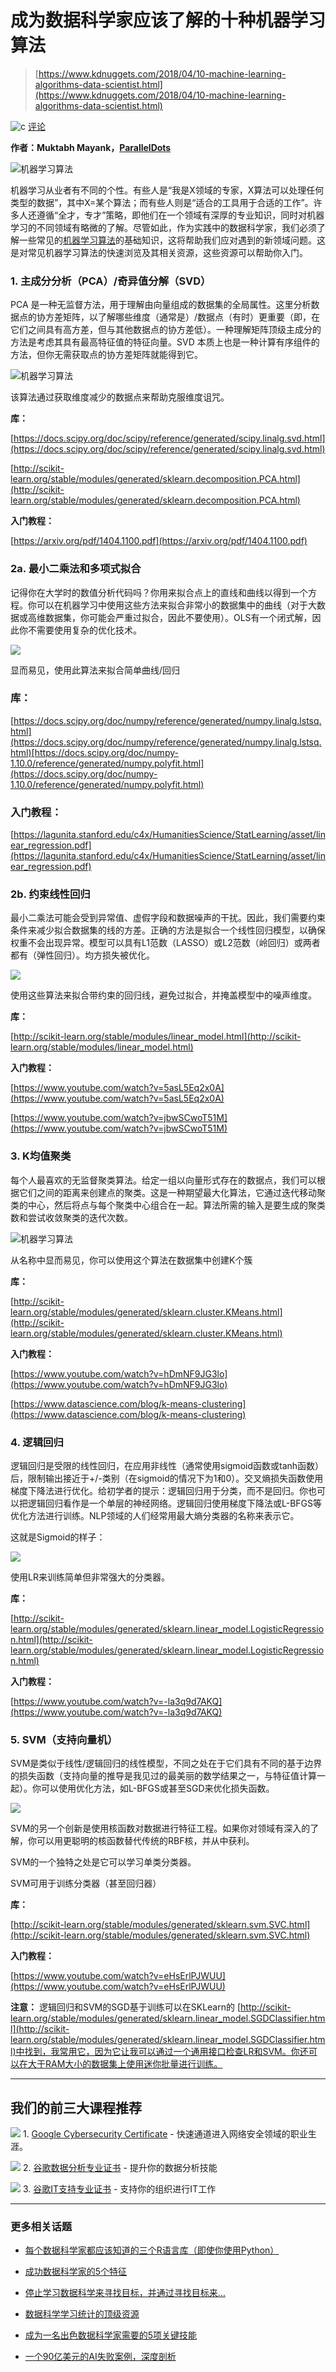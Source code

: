 # 成为数据科学家应该了解的十种机器学习算法

> [https://www.kdnuggets.com/2018/04/10-machine-learning-algorithms-data-scientist.html](https://www.kdnuggets.com/2018/04/10-machine-learning-algorithms-data-scientist.html)

![c](../Images/3d9c022da2d331bb56691a9617b91b90.png) [评论](2018/04/10-machine-learning-algorithms-data-scientist.html/2#comments)

**作者：Muktabh Mayank，[ParallelDots](https://paralleldots.com/)**

![机器学习算法](../Images/da0e3450c1e1433e14e7a1b2c34d159e.png)

机器学习从业者有不同的个性。有些人是“我是X领域的专家，X算法可以处理任何类型的数据”，其中X=某个算法；而有些人则是“适合的工具用于合适的工作”。许多人还遵循“全才，专才”策略，即他们在一个领域有深厚的专业知识，同时对机器学习的不同领域有略微的了解。尽管如此，作为实践中的数据科学家，我们必须了解一些常见的[机器学习算法](https://www.kdnuggets.com/2016/08/10-algorithms-machine-learning-engineers.html)的基础知识，这将帮助我们应对遇到的新领域问题。这是对常见机器学习算法的快速浏览及其相关资源，这些资源可以帮助你入门。

### 1. 主成分分析（PCA）/奇异值分解（SVD）

PCA 是一种无监督方法，用于理解由向量组成的数据集的全局属性。这里分析数据点的协方差矩阵，以了解哪些维度（通常是）/数据点（有时）更重要（即，在它们之间具有高方差，但与其他数据点的协方差低）。一种理解矩阵顶级主成分的方法是考虑其具有最高特征值的特征向量。SVD 本质上也是一种计算有序组件的方法，但你无需获取点的协方差矩阵就能得到它。

![机器学习算法](../Images/d799bb2104583027c8fffea1197d84e1.png)

该算法通过获取维度减少的数据点来帮助克服维度诅咒。

**库：**

[https://docs.scipy.org/doc/scipy/reference/generated/scipy.linalg.svd.html](https://docs.scipy.org/doc/scipy/reference/generated/scipy.linalg.svd.html)

[http://scikit-learn.org/stable/modules/generated/sklearn.decomposition.PCA.html](http://scikit-learn.org/stable/modules/generated/sklearn.decomposition.PCA.html)

**入门教程：**

[https://arxiv.org/pdf/1404.1100.pdf](https://arxiv.org/pdf/1404.1100.pdf)

### 2a. 最小二乘法和多项式拟合

记得你在大学时的数值分析代码吗？你用来拟合点上的直线和曲线以得到一个方程。你可以在机器学习中使用这些方法来拟合非常小的数据集中的曲线（对于大数据或高维数据集，你可能会严重过拟合，因此不要使用）。OLS有一个闭式解，因此你不需要使用复杂的优化技术。

![](../Images/4751b805d2c61703c32e03f0fbb1e165.png)

显而易见，使用此算法来拟合简单曲线/回归

### 库：

[https://docs.scipy.org/doc/numpy/reference/generated/numpy.linalg.lstsq.html](https://docs.scipy.org/doc/numpy/reference/generated/numpy.linalg.lstsq.html)[https://docs.scipy.org/doc/numpy-1.10.0/reference/generated/numpy.polyfit.html](https://docs.scipy.org/doc/numpy-1.10.0/reference/generated/numpy.polyfit.html)

### 入门教程：

[https://lagunita.stanford.edu/c4x/HumanitiesScience/StatLearning/asset/linear_regression.pdf](https://lagunita.stanford.edu/c4x/HumanitiesScience/StatLearning/asset/linear_regression.pdf)

### 2b. 约束线性回归

最小二乘法可能会受到异常值、虚假字段和数据噪声的干扰。因此，我们需要约束条件来减少拟合数据集的线的方差。正确的方法是拟合一个线性回归模型，以确保权重不会出现异常。模型可以具有L1范数（LASSO）或L2范数（岭回归）或两者都有（弹性回归）。均方损失被优化。

![](../Images/727b71525e3373fc2f7d83ce4e350469.png)

使用这些算法来拟合带约束的回归线，避免过拟合，并掩盖模型中的噪声维度。

**库：**

[http://scikit-learn.org/stable/modules/linear_model.html](http://scikit-learn.org/stable/modules/linear_model.html)

**入门教程：**

[https://www.youtube.com/watch?v=5asL5Eq2x0A](https://www.youtube.com/watch?v=5asL5Eq2x0A)

[https://www.youtube.com/watch?v=jbwSCwoT51M](https://www.youtube.com/watch?v=jbwSCwoT51M)

### 3. K均值聚类

每个人最喜欢的无监督聚类算法。给定一组以向量形式存在的数据点，我们可以根据它们之间的距离来创建点的聚类。这是一种期望最大化算法，它通过迭代移动聚类的中心，然后将点与每个聚类中心组合在一起。算法所需的输入是要生成的聚类数和尝试收敛聚类的迭代次数。

![机器学习算法](../Images/351e4ae23251bd092d8c3315e482ceb1.png)

从名称中显而易见，你可以使用这个算法在数据集中创建K个簇

**库：**

[http://scikit-learn.org/stable/modules/generated/sklearn.cluster.KMeans.html](http://scikit-learn.org/stable/modules/generated/sklearn.cluster.KMeans.html)

**入门教程：**

[https://www.youtube.com/watch?v=hDmNF9JG3lo](https://www.youtube.com/watch?v=hDmNF9JG3lo)

[https://www.datascience.com/blog/k-means-clustering](https://www.datascience.com/blog/k-means-clustering)

### 4\. 逻辑回归

逻辑回归是受限的线性回归，在应用非线性（通常使用sigmoid函数或tanh函数）后，限制输出接近于+/-类别（在sigmoid的情况下为1和0）。交叉熵损失函数使用梯度下降法进行优化。给初学者的提示：逻辑回归用于分类，而不是回归。你也可以把逻辑回归看作是一个单层的神经网络。逻辑回归使用梯度下降法或L-BFGS等优化方法进行训练。NLP领域的人们经常用最大熵分类器的名称来表示它。

这就是Sigmoid的样子：

![](../Images/0e1fce437687ecfe4d3fb5b72127f730.png)

使用LR来训练简单但非常强大的分类器。

**库：**

[http://scikit-learn.org/stable/modules/generated/sklearn.linear_model.LogisticRegression.html](http://scikit-learn.org/stable/modules/generated/sklearn.linear_model.LogisticRegression.html)

**入门教程：**

[https://www.youtube.com/watch?v=-la3q9d7AKQ](https://www.youtube.com/watch?v=-la3q9d7AKQ)

### 5\. SVM（支持向量机）

SVM是类似于线性/逻辑回归的线性模型，不同之处在于它们具有不同的基于边界的损失函数（支持向量的推导是我见过的最美丽的数学结果之一，与特征值计算一起）。你可以使用优化方法，如L-BFGS或甚至SGD来优化损失函数。

![](../Images/076c7aab2765ed2bf0c959f351786eaf.png)

SVM的另一个创新是使用核函数对数据进行特征工程。如果你对领域有深入的了解，你可以用更聪明的核函数替代传统的RBF核，并从中获利。

SVM的一个独特之处是它可以学习单类分类器。

SVM可用于训练分类器（甚至回归器）

**库：**

[http://scikit-learn.org/stable/modules/generated/sklearn.svm.SVC.html](http://scikit-learn.org/stable/modules/generated/sklearn.svm.SVC.html)

**入门教程：**

[https://www.youtube.com/watch?v=eHsErlPJWUU](https://www.youtube.com/watch?v=eHsErlPJWUU)

**注意：** 逻辑回归和SVM的SGD基于训练可以在SKLearn的 [http://scikit-learn.org/stable/modules/generated/sklearn.linear_model.SGDClassifier.html](http://scikit-learn.org/stable/modules/generated/sklearn.linear_model.SGDClassifier.html)中找到，我常用它，因为它让我可以通过一个通用接口检查LR和SVM。你还可以在大于RAM大小的数据集上使用迷你批量进行训练。

* * *

## 我们的前三大课程推荐

![](../Images/0244c01ba9267c002ef39d4907e0b8fb.png) 1\. [Google Cybersecurity Certificate](https://www.kdnuggets.com/google-cybersecurity) - 快速通道进入网络安全领域的职业生涯。

![](../Images/e225c49c3c91745821c8c0368bf04711.png) 2\. [谷歌数据分析专业证书](https://www.kdnuggets.com/google-data-analytics) - 提升你的数据分析技能

![](../Images/0244c01ba9267c002ef39d4907e0b8fb.png) 3\. [谷歌IT支持专业证书](https://www.kdnuggets.com/google-itsupport) - 支持你的组织进行IT工作

* * *

### 更多相关话题

+   [每个数据科学家都应该知道的三个R语言库（即使你使用Python）](https://www.kdnuggets.com/2021/12/three-r-libraries-every-data-scientist-know-even-python.html)

+   [成功数据科学家的5个特征](https://www.kdnuggets.com/2021/12/5-characteristics-successful-data-scientist.html)

+   [停止学习数据科学来寻找目标，并通过寻找目标来…](https://www.kdnuggets.com/2021/12/stop-learning-data-science-find-purpose.html)

+   [数据科学学习统计的顶级资源](https://www.kdnuggets.com/2021/12/springboard-top-resources-learn-data-science-statistics.html)

+   [成为一名出色数据科学家需要的5项关键技能](https://www.kdnuggets.com/2021/12/5-key-skills-needed-become-great-data-scientist.html)

+   [一个90亿美元的AI失败案例，深度剖析](https://www.kdnuggets.com/2021/12/9b-ai-failure-examined.html)
